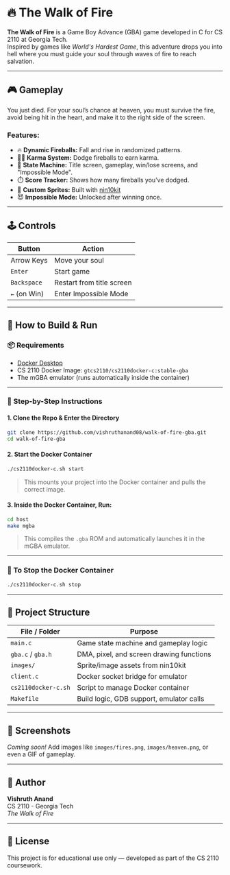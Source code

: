 # 🔥 The Walk of Fire

**The Walk of Fire** is a Game Boy Advance (GBA) game developed in C for CS 2110 at Georgia Tech.  
Inspired by games like *World's Hardest Game*, this adventure drops you into hell where you must guide your soul through waves of fire to reach salvation.

---

## 🎮 Gameplay

You just died. For your soul’s chance at heaven, you must survive the fire, avoid being hit in the heart, and make it to the right side of the screen.  

### Features:
- 🔥 **Dynamic Fireballs:** Fall and rise in randomized patterns.
- 🧘‍♂️ **Karma System:** Dodge fireballs to earn karma.
- 🧱 **State Machine:** Title screen, gameplay, win/lose screens, and "Impossible Mode".
- ⏱️ **Score Tracker:** Shows how many fireballs you’ve dodged.
- 🎨 **Custom Sprites:** Built with [nin10kit](https://github.com/TricksterGuy/nin10kit/raw/master/readme.pdf)
- 😈 **Impossible Mode:** Unlocked after winning once.

---

## 🕹️ Controls

| Button        | Action                                |
|---------------|----------------------------------------|
| Arrow Keys    | Move your soul                        |
| `Enter`       | Start game                            |
| `Backspace`   | Restart from title screen             |
| `←` (on Win)  | Enter Impossible Mode                 |

---

## 🚀 How to Build & Run

### 📦 Requirements

- [Docker Desktop](https://www.docker.com/products/docker-desktop)
- CS 2110 Docker Image: `gtcs2110/cs2110docker-c:stable-gba`
- The mGBA emulator (runs automatically inside the container)

---

### 🧪 Step-by-Step Instructions

#### 1. Clone the Repo & Enter the Directory

```bash
git clone https://github.com/vishruthanand08/walk-of-fire-gba.git
cd walk-of-fire-gba
```

#### 2. Start the Docker Container

```bash
./cs2110docker-c.sh start
```

> This mounts your project into the Docker container and pulls the correct image.

#### 3. Inside the Docker Container, Run:

```bash
cd host
make mgba
```

> This compiles the `.gba` ROM and automatically launches it in the mGBA emulator.

---

### 🛑 To Stop the Docker Container

```bash
./cs2110docker-c.sh stop
```

---

## 📁 Project Structure

| File / Folder         | Purpose                                 |
|------------------------|------------------------------------------|
| `main.c`              | Game state machine and gameplay logic    |
| `gba.c` / `gba.h`     | DMA, pixel, and screen drawing functions |
| `images/`             | Sprite/image assets from nin10kit        |
| `client.c`            | Docker socket bridge for emulator        |
| `cs2110docker-c.sh`   | Script to manage Docker container        |
| `Makefile`            | Build logic, GDB support, emulator calls |

---

## 📸 Screenshots

*Coming soon!* Add images like `images/fires.png`, `images/heaven.png`, or even a GIF of gameplay.

---

## 👤 Author

**Vishruth Anand**  
CS 2110 - Georgia Tech  
*The Walk of Fire*

---

## 📜 License

This project is for educational use only — developed as part of the CS 2110 coursework.
